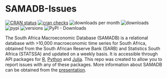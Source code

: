 # SAMADB-Issues

<!-- badges -->
[![CRAN status](https://www.r-pkg.org/badges/version/samadb)](https://cran.r-project.org/package=samadb) 
[![cran checks](https://badges.cranchecks.info/worst/samadb.svg)](https://cran.r-project.org/web/checks/check_results_samadb.html)
![downloads per month](http://cranlogs.r-pkg.org/badges/samadb?color=blue)
![downloads](http://cranlogs.r-pkg.org/badges/grand-total/samadb?color=blue)
![pypi](https://img.shields.io/pypi/v/samadb.svg)
![versions](https://img.shields.io/pypi/pyversions/samadb.svg)
![PyPI - Downloads](https://img.shields.io/pypi/dm/samadb)
<!-- end badges -->

The South Africa Macroeconomic Database (SAMADB) is a relational database with >10,000 macroeconomic time series for South Africa, obtained from the South African Reserve Bank (SARB) and Statistics South Africa (STATSSA) and updated on a weekly basis. It is accessible through API packages for [R](https://CRAN.R-project.org/package=samadb), [Python](https://pypi.org/project/samadb/) and [Julia](https://juliahub.com/ui/Search?q=SAMaDB&type=packages). This repo was created to allow you to report issues with any of these packages. More information about SAMADB can be obtained from the [presentation](https://github.com/Stellenbosch-Econometrics/SA-Nowcast/blob/main/presentation/SAMADB_Nowcasting.pdf).

